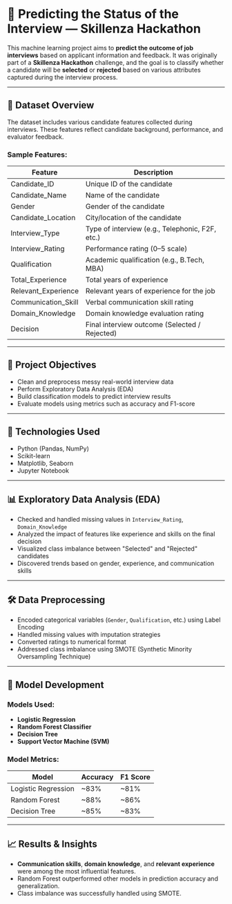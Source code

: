 # 🎯 Predicting the Status of the Interview — Skillenza Hackathon

This machine learning project aims to **predict the outcome of job interviews** based on applicant information and feedback. It was originally part of a **Skillenza Hackathon** challenge, and the goal is to classify whether a candidate will be **selected** or **rejected** based on various attributes captured during the interview process.

---

## 📁 Dataset Overview

The dataset includes various candidate features collected during interviews. These features reflect candidate background, performance, and evaluator feedback.

### Sample Features:
| Feature                  | Description                                                 |
|--------------------------|-------------------------------------------------------------|
| Candidate_ID             | Unique ID of the candidate                                  |
| Candidate_Name           | Name of the candidate                                       |
| Gender                   | Gender of the candidate                                     |
| Candidate_Location       | City/location of the candidate                              |
| Interview_Type           | Type of interview (e.g., Telephonic, F2F, etc.)             |
| Interview_Rating         | Performance rating (0–5 scale)                              |
| Qualification            | Academic qualification (e.g., B.Tech, MBA)                  |
| Total_Experience         | Total years of experience                                   |
| Relevant_Experience      | Relevant years of experience for the job                    |
| Communication_Skill      | Verbal communication skill rating                           |
| Domain_Knowledge         | Domain knowledge evaluation rating                          |
| Decision                 | Final interview outcome (Selected / Rejected)               |

---

## 🚀 Project Objectives

- Clean and preprocess messy real-world interview data
- Perform Exploratory Data Analysis (EDA)
- Build classification models to predict interview results
- Evaluate models using metrics such as accuracy and F1-score

---

## 🔧 Technologies Used

- Python (Pandas, NumPy)
- Scikit-learn
- Matplotlib, Seaborn
- Jupyter Notebook

---

## 📊 Exploratory Data Analysis (EDA)

- Checked and handled missing values in `Interview_Rating`, `Domain_Knowledge`
- Analyzed the impact of features like experience and skills on the final decision
- Visualized class imbalance between "Selected" and "Rejected" candidates
- Discovered trends based on gender, experience, and communication skills

---

## 🛠️ Data Preprocessing

- Encoded categorical variables (`Gender`, `Qualification`, etc.) using Label Encoding
- Handled missing values with imputation strategies
- Converted ratings to numerical format
- Addressed class imbalance using SMOTE (Synthetic Minority Oversampling Technique)

---

## 🤖 Model Development

### Models Used:
- **Logistic Regression**
- **Random Forest Classifier**
- **Decision Tree**
- **Support Vector Machine (SVM)**

### Model Metrics:
| Model                | Accuracy | F1 Score |
|----------------------|----------|----------|
| Logistic Regression  | ~83%     | ~81%     |
| Random Forest        | ~88%     | ~86%     |
| Decision Tree        | ~85%     | ~83%     |

---

## 📈 Results & Insights

- **Communication skills**, **domain knowledge**, and **relevant experience** were among the most influential features.
- Random Forest outperformed other models in prediction accuracy and generalization.
- Class imbalance was successfully handled using SMOTE.
